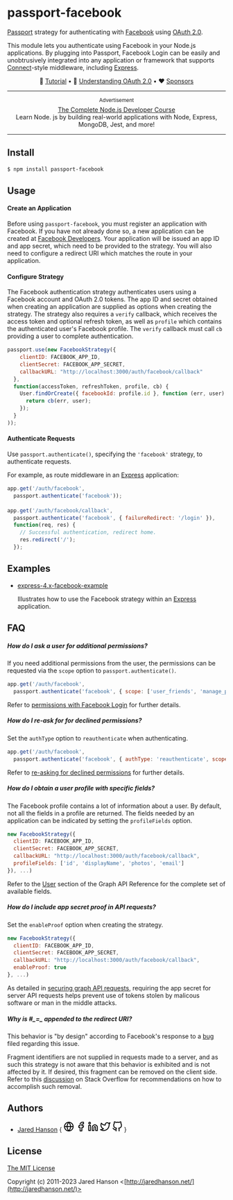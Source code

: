 # passport-facebook

[Passport](https://www.passportjs.org/) strategy for authenticating with [Facebook](https://www.facebook.com/)
using [OAuth 2.0](https://www.passportjs.org/features/oauth2/).

This module lets you authenticate using Facebook in your Node.js applications.
By plugging into Passport, Facebook Login can be easily and unobtrusively
integrated into any application or framework that supports
[Connect](https://github.com/senchalabs/connect#readme)-style middleware,
including [Express](https://expressjs.com/).

<div align="center">

:seedling: [Tutorial](https://www.passportjs.org/tutorials/facebook/?utm_source=github&utm_medium=referral&utm_campaign=passport-facebook&utm_content=nav-tutorial) •
:brain: [Understanding OAuth 2.0](https://www.passportjs.org/concepts/oauth2/?utm_source=github&utm_medium=referral&utm_campaign=passport-facebook&utm_content=nav-concept) •
:heart: [Sponsors](https://www.passportjs.org/sponsors/?utm_source=github&utm_medium=referral&utm_campaign=passport-facebook&utm_content=nav-sponsors)

</div>

---

<p align="center">
  <sup>Advertisement</sup>
  <br>
  <a href="https://click.linksynergy.com/link?id=D*o7yui4/NM&offerid=507388.922484&type=2&murl=https%3A%2F%2Fwww.udemy.com%2Fcourse%2Fthe-complete-nodejs-developer-course-2%2F&u1=1zlZ1AkoVQjosKoeCqb9osAgjkpQyUiZEQGmEc4SfB4OV">The Complete Node.js Developer Course</a><br>Learn Node. js by building real-world applications with Node, Express, MongoDB, Jest, and more!
</p>

---

## Install

    $ npm install passport-facebook

## Usage

#### Create an Application

Before using `passport-facebook`, you must register an application with
Facebook.  If you have not already done so, a new application can be created at
[Facebook Developers](https://developers.facebook.com/).  Your application will
be issued an app ID and app secret, which need to be provided to the strategy.
You will also need to configure a redirect URI which matches the route in your
application.

#### Configure Strategy

The Facebook authentication strategy authenticates users using a Facebook
account and OAuth 2.0 tokens.  The app ID and secret obtained when creating an
application are supplied as options when creating the strategy.  The strategy
also requires a `verify` callback, which receives the access token and optional
refresh token, as well as `profile` which contains the authenticated user's
Facebook profile.  The `verify` callback must call `cb` providing a user to
complete authentication.

```js
passport.use(new FacebookStrategy({
    clientID: FACEBOOK_APP_ID,
    clientSecret: FACEBOOK_APP_SECRET,
    callbackURL: "http://localhost:3000/auth/facebook/callback"
  },
  function(accessToken, refreshToken, profile, cb) {
    User.findOrCreate({ facebookId: profile.id }, function (err, user) {
      return cb(err, user);
    });
  }
));
```

#### Authenticate Requests

Use `passport.authenticate()`, specifying the `'facebook'` strategy, to
authenticate requests.

For example, as route middleware in an [Express](http://expressjs.com/)
application:

```js
app.get('/auth/facebook',
  passport.authenticate('facebook'));

app.get('/auth/facebook/callback',
  passport.authenticate('facebook', { failureRedirect: '/login' }),
  function(req, res) {
    // Successful authentication, redirect home.
    res.redirect('/');
  });
```

## Examples

* [express-4.x-facebook-example](https://github.com/passport/express-4.x-facebook-example)

  Illustrates how to use the Facebook strategy within an [Express](https://expressjs.com)
  application.

## FAQ

##### How do I ask a user for additional permissions?

If you need additional permissions from the user, the permissions can be
requested via the `scope` option to `passport.authenticate()`.

```js
app.get('/auth/facebook',
  passport.authenticate('facebook', { scope: ['user_friends', 'manage_pages'] }));
```

Refer to [permissions with Facebook Login](https://developers.facebook.com/docs/facebook-login/permissions/overview)
for further details.

##### How do I re-ask for for declined permissions?

Set the `authType` option to `reauthenticate` when authenticating.

```js
app.get('/auth/facebook',
  passport.authenticate('facebook', { authType: 'reauthenticate', scope: ['user_friends', 'manage_pages'] }));
```

Refer to [re-asking for declined permissions](https://developers.facebook.com/docs/facebook-login/web#re-asking-declined-permissions)
for further details.

##### How do I obtain a user profile with specific fields?

The Facebook profile contains a lot of information about a user.  By default,
not all the fields in a profile are returned.  The fields needed by an application
can be indicated by setting the `profileFields` option.

```js
new FacebookStrategy({
  clientID: FACEBOOK_APP_ID,
  clientSecret: FACEBOOK_APP_SECRET,
  callbackURL: "http://localhost:3000/auth/facebook/callback",
  profileFields: ['id', 'displayName', 'photos', 'email']
}), ...)
```

Refer to the [User](https://developers.facebook.com/docs/graph-api/reference/v2.5/user)
section of the Graph API Reference for the complete set of available fields.

##### How do I include app secret proof in API requests?

Set the `enableProof` option when creating the strategy.

```js
new FacebookStrategy({
  clientID: FACEBOOK_APP_ID,
  clientSecret: FACEBOOK_APP_SECRET,
  callbackURL: "http://localhost:3000/auth/facebook/callback",
  enableProof: true
}, ...)
```

As detailed in [securing graph API requests](https://developers.facebook.com/docs/graph-api/securing-requests#appsecret_proof),
requiring the app secret for server API requests helps prevent use of tokens
stolen by malicous software or man in the middle attacks.

##### Why is #\_=\_ appended to the redirect URI?

This behavior is "by design" according to Facebook's response to a [bug](https://developers.facebook.com/bugs/318390728250352)
filed regarding this issue.

Fragment identifiers are not supplied in requests made to a server, and as such
this strategy is not aware that this behavior is exhibited and is not affected
by it.  If desired, this fragment can be removed on the client side.  Refer to
this [discussion](http://stackoverflow.com/questions/7131909/facebook-callback-appends-to-return-url) on
Stack Overflow for recommendations on how to accomplish such removal.

## Authors

- [Jared Hanson](https://www.jaredhanson.me/) { [![WWW](https://raw.githubusercontent.com/jaredhanson/jaredhanson/master/images/globe-12x12.svg)](https://www.jaredhanson.me/) [![Facebook](https://raw.githubusercontent.com/jaredhanson/jaredhanson/master/images/facebook-12x12.svg)](https://www.facebook.com/jaredhanson) [![LinkedIn](https://raw.githubusercontent.com/jaredhanson/jaredhanson/master/images/linkedin-12x12.svg)](https://www.linkedin.com/in/jaredhanson) [![Twitter](https://raw.githubusercontent.com/jaredhanson/jaredhanson/master/images/twitter-12x12.svg)](https://twitter.com/jaredhanson) [![GitHub](https://raw.githubusercontent.com/jaredhanson/jaredhanson/master/images/github-12x12.svg)](https://github.com/jaredhanson) }

## License

[The MIT License](http://opensource.org/licenses/MIT)

Copyright (c) 2011-2023 Jared Hanson <[http://jaredhanson.net/](http://jaredhanson.net/)>
